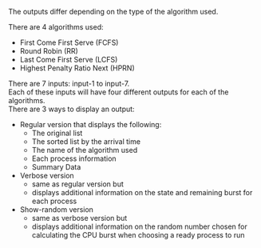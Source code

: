 The outputs differ depending on the type of the algorithm used.

There are 4 algorithms used:
* First Come First Serve (FCFS)
* Round Robin (RR)
* Last Come First Serve (LCFS)
* Highest Penalty Ratio Next (HPRN)



There are 7 inputs: input-1 to input-7.\
Each of these inputs will have four different outputs for each of the algorithms.\
There are 3 ways to display an output:
* Regular version that displays the following:
  * The original list
  * The sorted list by the arrival time
  * The name of the algorithm used
  * Each process information
  * Summary Data
* Verbose version
  * same as regular version but
  * displays additional information on the state and remaining burst for each process
* Show-random version
  * same as verbose version but
  * displays additional information on the random number chosen for calculating the CPU burst when choosing a ready process to run
  

